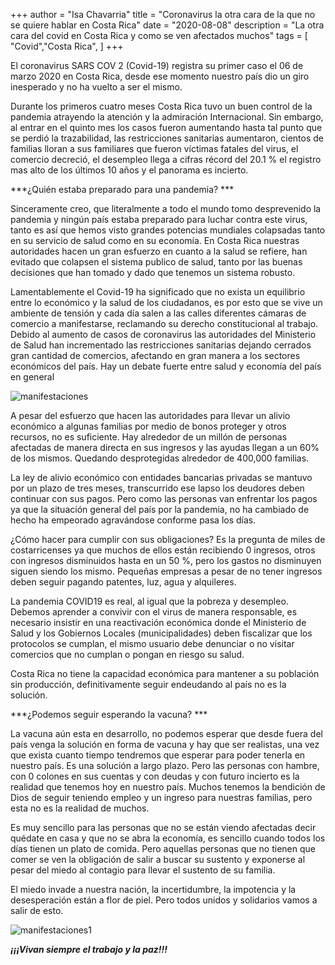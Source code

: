 +++
author = "Isa Chavarria"
title = "Coronavirus la otra cara de la que no se quiere hablar en Costa Rica"
date = "2020-08-08"
description = "La otra cara del covid en Costa Rica y como se ven afectados muchos"
tags = [
    "Covid","Costa Rica",
]
+++

El coronavirus SARS COV 2 (Covid-19) registra su primer caso el 06 de marzo 2020 en Costa Rica, desde ese momento nuestro país dio un giro inesperado y no ha vuelto a ser el mismo.

Durante los primeros cuatro meses Costa Rica tuvo un buen control de la pandemia atrayendo la atención y la admiración Internacional. Sin embargo, al entrar en el quinto mes los casos fueron aumentando hasta tal punto que se perdió la trazabilidad, las restricciones sanitarias aumentaron, cientos de familias lloran a sus familiares que fueron víctimas fatales del virus, el comercio decreció, el desempleo llega a cifras récord del 20.1 % el registro mas alto de los últimos 10 años y el panorama es incierto.

***¿Quién estaba preparado para una pandemia? ***

Sinceramente creo, que literalmente a todo el mundo tomo desprevenido la pandemia y ningún país estaba preparado para luchar contra este virus, tanto es así que hemos visto grandes potencias mundiales colapsadas tanto en su servicio de salud como en su economía. En Costa Rica nuestras autoridades hacen un gran esfuerzo en cuanto a la salud se refiere, han evitado que colapsen el sistema publico de salud, tanto por las buenas decisiones que han tomado y dado que tenemos un sistema robusto.

Lamentablemente el Covid-19 ha significado que no exista un equilibrio entre lo económico y la salud de los ciudadanos, es por esto que se vive un ambiente de tensión y cada día salen a las calles diferentes cámaras de comercio a manifestarse, reclamando su derecho constitucional al trabajo. Debido al aumento de casos de coronavirus las autoridades del Ministerio de Salud han incrementado las restricciones sanitarias dejando cerrados gran cantidad de comercios, afectando en gran manera a los sectores económicos del país. Hay un debate fuerte entre salud y economía del país en general 

![manifestaciones](/img/manifestaciones.jpeg)

A pesar del esfuerzo que hacen las autoridades para llevar un alivio económico a algunas familias por medio de bonos proteger y otros recursos, no es suficiente. Hay alrededor de un millón de personas afectadas de manera directa en sus ingresos y las ayudas llegan a un 60% de los mismos. Quedando desprotegidas alrededor de 400,000 familias.

La ley de alivio económico con entidades bancarias privadas se mantuvo por un plazo de tres meses, transcurrido ese lapso los deudores deben continuar con sus pagos. Pero como las personas van enfrentar los pagos ya que la situación general del país por la pandemia, no ha cambiado de hecho ha empeorado agravándose conforme pasa los días.


¿Cómo hacer para cumplir con sus obligaciones? Es la pregunta de miles de costarricenses ya que muchos de ellos están recibiendo 0 ingresos, otros con ingresos disminuidos hasta en un 50 %, pero los gastos no disminuyen siguen siendo los mismo. Pequeñas empresas a pesar de no tener ingresos deben seguir pagando patentes, luz, agua y alquileres. 

La pandemia COVID19 es real, al igual que la pobreza y desempleo. Debemos aprender a convivir con el virus de manera responsable, es necesario insistir en una reactivación económica donde el Ministerio de Salud y los Gobiernos Locales (municipalidades) deben fiscalizar que los protocolos se cumplan, el mismo usuario debe denunciar o no visitar comercios que no cumplan o pongan en riesgo su salud. 

Costa Rica no tiene la capacidad económica para mantener a su población sin producción, definitivamente seguir endeudando al país no es la solución.

***¿Podemos seguir esperando la vacuna? ***

La vacuna aún esta en desarrollo, no podemos esperar que desde fuera del país venga la solución en forma de vacuna   y hay que ser realistas, una vez que exista cuanto tiempo tendremos que esperar para poder tenerla en nuestro país. Es una solución a largo plazo. 
Pero las personas con hambre, con 0 colones en sus cuentas y con deudas y con futuro incierto es la realidad que tenemos hoy en nuestro país. Muchos tenemos la bendición de Dios de seguir teniendo empleo y un ingreso para nuestras familias, pero esta no es la realidad de muchos. 

Es muy sencillo para las personas que no se están viendo afectadas decir quédate en casa y que no se abra la economía, es sencillo cuando todos los días tienen un plato de comida. Pero aquellas personas que no tienen que comer se ven la obligación de salir a buscar su sustento y exponerse al pesar del miedo al contagio para llevar el sustento de su familia.

El miedo invade a nuestra nación, la incertidumbre, la impotencia y la desesperación están a flor de piel. Pero todos unidos y solidarios vamos a salir de esto.

![manifestaciones1](/img/manifestaciones1.jpeg)

***¡¡¡Vivan siempre el trabajo y la paz!!!***

